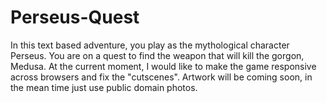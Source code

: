 # Perseus-Quest
In this text based adventure, you play as the mythological character Perseus. You are on a quest to find the weapon that will kill the gorgon, Medusa.
At the current moment, I would like to make the game responsive across browsers and fix the "cutscenes". Artwork will be coming soon, in the mean time just use public domain photos.
